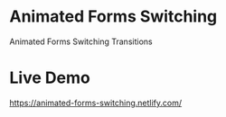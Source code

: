 # Animated Forms Switching
Animated Forms Switching Transitions

# Live Demo
https://animated-forms-switching.netlify.com/
